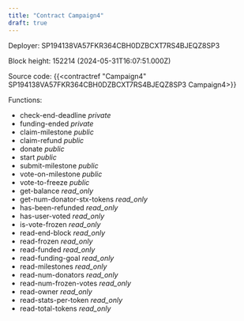 ```yaml
---
title: "Contract Campaign4"
draft: true
---
```

Deployer: SP194138VA57FKR364CBH0DZBCXT7RS4BJEQZ8SP3


 



Block height: 152214 (2024-05-31T16:07:51.000Z)

Source code: {{<contractref "Campaign4" SP194138VA57FKR364CBH0DZBCXT7RS4BJEQZ8SP3 Campaign4>}}

Functions:

* check-end-deadline _private_
* funding-ended _private_
* claim-milestone _public_
* claim-refund _public_
* donate _public_
* start _public_
* submit-milestone _public_
* vote-on-milestone _public_
* vote-to-freeze _public_
* get-balance _read_only_
* get-num-donator-stx-tokens _read_only_
* has-been-refunded _read_only_
* has-user-voted _read_only_
* is-vote-frozen _read_only_
* read-end-block _read_only_
* read-frozen _read_only_
* read-funded _read_only_
* read-funding-goal _read_only_
* read-milestones _read_only_
* read-num-donators _read_only_
* read-num-frozen-votes _read_only_
* read-owner _read_only_
* read-stats-per-token _read_only_
* read-total-tokens _read_only_
